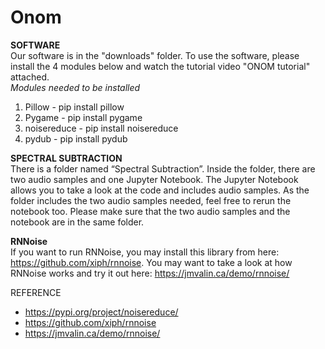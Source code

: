 # Onom
__SOFTWARE__  
Our software is in the "downloads" folder. To use the software, please install the 4 modules below and watch the tutorial video "ONOM tutorial" attached.  
*Modules needed to be installed*  
1) Pillow - pip install pillow  
2) Pygame - pip install pygame    
3) noisereduce - pip install noisereduce  
4) pydub - pip install pydub   

__SPECTRAL SUBTRACTION__  
There is a folder named “Spectral Subtraction”. Inside the folder, there are two audio samples and one Jupyter Notebook. The Jupyter Notebook allows you to take a look at the code and includes audio samples. As the folder includes the two audio samples needed, feel free to rerun the notebook too. Please make sure that the two audio samples and the notebook are in the same folder.

__RNNoise__  
If you want to run RNNoise, you may install this library from here: https://github.com/xiph/rnnoise.
You may want to take a look at how RNNoise works and try it out here: https://jmvalin.ca/demo/rnnoise/

REFERENCE
- https://pypi.org/project/noisereduce/
- https://github.com/xiph/rnnoise
- https://jmvalin.ca/demo/rnnoise/

